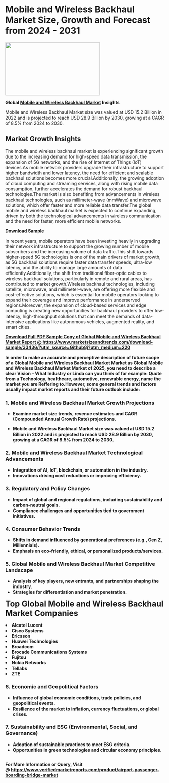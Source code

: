 <H1>Mobile and Wireless Backhaul Market Size, Growth and Forecast from 2024 - 2031</H1><img class="aligncenter size-medium wp-image-584254" src="https://thirdeyenews.in/wp-content/uploads/2024/09/Global-Market-Research-300x168.jpeg" alt="" width="300" height="168" /><p><strong>Global&nbsp;<a href="https://www.marketsizeandtrends.com/download-sample/33436/?utm_source=Github8j?utm_medium=220">Mobile and Wireless Backhaul Market</a> Insights</strong></p><p>Mobile and Wireless Backhaul Market size was valued at USD 15.2 Billion in 2022 and is projected to reach USD 28.9 Billion by 2030, growing at a CAGR of 8.5% from 2024 to 2030.</p><p><h2>Market Growth Insights</h2> <p>The mobile and wireless backhaul market is experiencing significant growth due to the increasing demand for high-speed data transmission, the expansion of 5G networks, and the rise of Internet of Things (IoT) devices.As mobile network providers upgrade their infrastructure to support higher bandwidth and lower latency, the need for efficient and scalable backhaul solutions becomes more crucial.Additionally, the growing adoption of cloud computing and streaming services, along with rising mobile data consumption, further accelerates the demand for robust backhaul technologies.The market is also benefiting from advancements in wireless backhaul technologies, such as millimeter-wave (mmWave) and microwave solutions, which offer faster and more reliable data transfer.The global mobile and wireless backhaul market is expected to continue expanding, driven by both the technological advancements in wireless communication and the need for faster, more efficient mobile networks.</p> <p><strong><a href="#">Download Sample</a></strong></p> <p>In recent years, mobile operators have been investing heavily in upgrading their network infrastructure to support the growing number of mobile subscribers and the increasing volume of data traffic.This shift towards higher-speed 5G technologies is one of the main drivers of market growth, as 5G backhaul solutions require faster data transfer speeds, ultra-low latency, and the ability to manage large amounts of data efficiently.Additionally, the shift from traditional fiber-optic cables to wireless backhaul solutions, particularly in remote and rural areas, has contributed to market growth.Wireless backhaul technologies, including satellite, microwave, and millimeter-wave, are offering more flexible and cost-effective solutions, which is essential for mobile operators looking to expand their coverage and improve performance in underserved regions.Moreover, the expansion of cloud-based services and edge computing is creating new opportunities for backhaul providers to offer low-latency, high-throughput solutions that can meet the demands of data-intensive applications like autonomous vehicles, augmented reality, and smart cities.</p> <p><strong><a href="#"></p><p><span class=""><strong>Download Full PDF Sample Copy of Global Mobile and Wireless Backhaul Market Report</strong> @ <a href="https://www.marketsizeandtrends.com/download-sample/33436/?utm_source=Github8j?utm_medium=220" target="_blank">https://www.marketsizeandtrends.com/download-sample/33436/?utm_source=Github8j?utm_medium=220</a></span></p><p>In order to make an accurate and perceptive description of future scope of a Global&nbsp;Mobile and Wireless Backhaul Market Market as Global&nbsp;Mobile and Wireless Backhaul Market Market of 2025, you need to describe a clear Vision &ndash; What Industry or Linda can you think of for example: Quote from a Technology, healthcare, automotive, renewable energy, name the market you are Reffering to.However, some general trends and factors usually impact market reports and their future outlook include:</p><h3>1.&nbsp;<strong>Mobile and Wireless Backhaul Market Growth Projections</strong></h3><ul><li>Examine market size trends, revenue estimates and CAGR (Compounded Annual Growth Rate) projections.</li><li><p>Mobile and Wireless Backhaul Market size was valued at USD 15.2 Billion in 2022 and is projected to reach USD 28.9 Billion by 2030, growing at a CAGR of 8.5% from 2024 to 2030.</p></li></ul><h3>2.&nbsp;<strong>Mobile and Wireless Backhaul Market Technological Advancements</strong></h3><ul><li>Integration of AI, IoT, blockchain, or automation in the industry.</li><li>Innovations driving cost reductions or improving efficiency.</li></ul><h3>3.&nbsp;<strong>Regulatory and Policy Changes</strong></h3><ul><li>Impact of global and regional regulations, including sustainability and carbon-neutral goals.</li><li>Compliance challenges and opportunities tied to government initiatives.</li></ul><h3>4.&nbsp;<strong>Consumer Behavior Trends</strong></h3><ul><li>Shifts in demand influenced by generational preferences (e.g., Gen Z, Millennials).</li><li>Emphasis on eco-friendly, ethical, or personalized products/services.</li></ul><h3>5.&nbsp;<strong>Global Mobile and Wireless Backhaul Market Competitive Landscape</strong></h3><ul><li>Analysis of key players, new entrants, and partnerships shaping the industry.</li><li>Strategies for differentiation and market penetration.</li></ul><p data-pm-slice="1 1 []"><span style="color: inherit; font-family: inherit; font-size: 25px;">Top Global Mobile and Wireless Backhaul Market Companies</span></p><div class="" data-test-id=""><p><li>Alcatel Lucent</li><li> Cisco Systems</li><li> Ericsson</li><li> Huawei Technologies</li><li> Broadcom</li><li> Brocade Communications Systems</li><li> Fujitsu</li><li> Nokia Networks</li><li> Tellabs</li><li> ZTE</li></p></div><h3>6.&nbsp;<strong>Economic and Geopolitical Factors</strong></h3><ul><li>Influence of global economic conditions, trade policies, and geopolitical events.</li><li>Resilience of the market to inflation, currency fluctuations, or global crises.</li></ul><h3>7.&nbsp;<strong>Sustainability and ESG (Environmental, Social, and Governance)</strong></h3><ul><li>Adoption of sustainable practices to meet ESG criteria.</li><li>Opportunities in green technologies and circular economy principles.</li></ul><h2><strong style="font-size: 14px;">For More Information or Query, Visit @&nbsp;</strong><a style="background-color: #ffffff; font-size: 14px;" href="https://www.marketsizeandtrends.com/report/mobile-and-wireless-backhaul-market/" target="_blank">https://www.verifiedmarketreports.com/product/airport-passenger-boarding-bridge-market</a></h2>